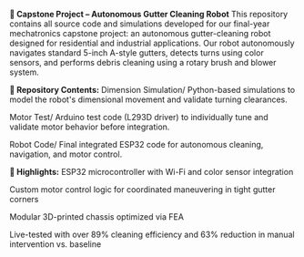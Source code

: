 **🧠 Capstone Project – Autonomous Gutter Cleaning Robot**
This repository contains all source code and simulations developed for our final-year mechatronics capstone project: an autonomous gutter-cleaning robot designed for residential and industrial applications. Our robot autonomously navigates standard 5-inch A-style gutters, detects turns using color sensors, and performs debris cleaning using a rotary brush and blower system.

**🔧 Repository Contents:**
Dimension Simulation/
Python-based simulations to model the robot's dimensional movement and validate turning clearances.

Motor Test/
Arduino test code (L293D driver) to individually tune and validate motor behavior before integration.

Robot Code/
Final integrated ESP32 code for autonomous cleaning, navigation, and motor control.

**📌 Highlights:**
ESP32 microcontroller with Wi-Fi and color sensor integration

Custom motor control logic for coordinated maneuvering in tight gutter corners

Modular 3D-printed chassis optimized via FEA

Live-tested with over 89% cleaning efficiency and 63% reduction in manual intervention vs. baseline
